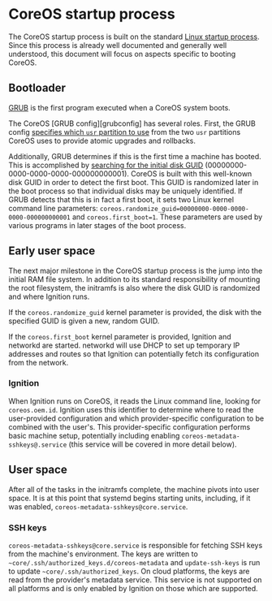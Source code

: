 # CoreOS startup process

The CoreOS startup process is built on the standard [Linux startup process][linux startup]. Since this process is already well documented and generally well understood, this document will focus on aspects specific to booting CoreOS.

## Bootloader

[GRUB][grub] is the first program executed when a CoreOS system boots.

The CoreOS [GRUB config][grubconfig] has several roles. First, the GRUB config [specifies which `usr` partition to use][gptprio.next] from the two `usr` partitions CoreOS uses to provide atomic upgrades and rollbacks.

Additionally, GRUB determines if this is the first time a machine has booted. This is accomplished by [searching for the initial disk GUID][search] (00000000-0000-0000-0000-000000000001). CoreOS is built with this well-known disk GUID in order to detect the first boot. This GUID is randomized later in the boot process so that individual disks may be uniquely identified. If GRUB detects that this is in fact a first boot, it sets two Linux kernel command line parameters: `coreos.randomize_guid=00000000-0000-0000-0000-000000000001` and `coreos.first_boot=1`. These parameters are used by various programs in later stages of the boot process.

## Early user space

The next major milestone in the CoreOS startup process is the jump into the initial RAM file system. In addition to its standard responsibility of mounting the root filesystem, the initramfs is also where the disk GUID is randomized and where Ignition runs.

If the `coreos.randomize_guid` kernel parameter is provided, the disk with the specified GUID is given a new, random GUID.

If the `coreos.first_boot` kernel parameter is provided, Ignition and networkd are started. networkd will use DHCP to set up temporary IP addresses and routes so that Ignition can potentially fetch its configuration from the network.

### Ignition

When Ignition runs on CoreOS, it reads the Linux command line, looking for `coreos.oem.id`. Ignition uses this identifier to determine where to read the user-provided configuration and which provider-specific configuration to be combined with the user's. This provider-specific configuration performs basic machine setup, potentially including enabling `coreos-metadata-sshkeys@.service` (this service will be covered in more detail below).

## User space

After all of the tasks in the initramfs complete, the machine pivots into user space. It is at this point that systemd begins starting units, including, if it was enabled, `coreos-metadata-sshkeys@core.service`.

### SSH keys

`coreos-metadata-sshkeys@core.service` is responsible for fetching SSH keys from the machine's environment. The keys are written to `~core/.ssh/authorized_keys.d/coreos-metadata` and `update-ssh-keys` is run to update `~core/.ssh/authorized_keys`. On cloud platforms, the keys are read from the provider's metadata service. This service is not supported on all platforms and is only enabled by Ignition on those which are supported.

[gptprio.next]: https://github.com/coreos/scripts/blob/069ae5644ff03d6f78d2268c5f3eae5012b35bc1/build_library/grub.cfg#L111
[grub]: https://www.gnu.org/software/grub/
[grub config]: https://github.com/coreos/scripts/blob/069ae5644ff03d6f78d2268c5f3eae5012b35bc1/build_library/grub.cfg
[linux startup]: https://en.wikipedia.org/wiki/Linux_startup_process
[search]: https://github.com/coreos/scripts/blob/069ae5644ff03d6f78d2268c5f3eae5012b35bc1/build_library/grub.cfg#L68
